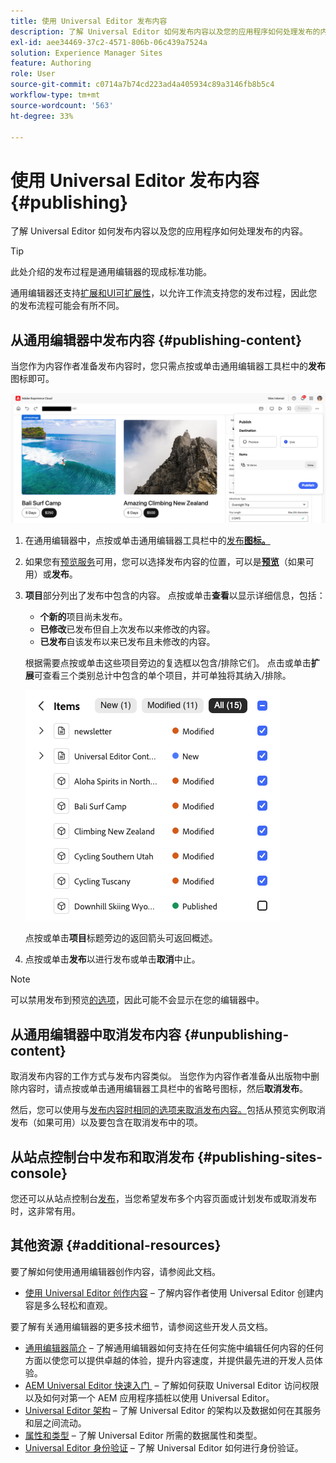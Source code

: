 ```yaml
---
title: 使用 Universal Editor 发布内容
description: 了解 Universal Editor 如何发布内容以及您的应用程序如何处理发布的内容。
exl-id: aee34469-37c2-4571-806b-06c439a7524a
solution: Experience Manager Sites
feature: Authoring
role: User
source-git-commit: c0714a7b74cd223ad4a405934c89a3146fb8b5c4
workflow-type: tm+mt
source-wordcount: '563'
ht-degree: 33%

---
```



# 使用 Universal Editor 发布内容 {#publishing}

了解 Universal Editor 如何发布内容以及您的应用程序如何处理发布的内容。

>[!TIP]
>
>此处介绍的发布过程是通用编辑器的现成标准功能。
>
>通用编辑器还支持[扩展和UI可扩展性](/help/implementing/universal-editor/extending.md)，以允许工作流支持您的发布过程，因此您的发布流程可能会有所不同。

## 从通用编辑器中发布内容 {#publishing-content}

当您作为内容作者准备发布内容时，您只需点按或单击通用编辑器工具栏中的&#x200B;**发布**&#x200B;图标即可。

![正在发布页面](assets/publish-menu.png)

1. 在通用编辑器中，点按或单击通用编辑器工具栏中的[发布&#x200B;**图标。**](/help/sites-cloud/authoring/universal-editor/navigation.md#publish)
1. 如果您有[预览服务](/help/sites-cloud/authoring/sites-console/previewing-content.md)可用，您可以选择发布内容的位置，可以是&#x200B;**[预览](/help/sites-cloud/authoring/sites-console/previewing-content.md)**（如果可用）或&#x200B;**发布**。
1. **项目**&#x200B;部分列出了发布中包含的内容。 点按或单击&#x200B;**查看**&#x200B;以显示详细信息，包括：
   * **个新的**&#x200B;项目尚未发布。
   * **已修改**&#x200B;已发布但自上次发布以来修改的内容。
   * **已发布**&#x200B;自该发布以来已发布且未修改的内容。

   根据需要点按或单击这些项目旁边的复选框以包含/排除它们。 点击或单击&#x200B;**扩展**&#x200B;可查看三个类别总计中包含的单个项目，并可单独将其纳入/排除。

   ![发布项目](assets/publish-items.png)

   点按或单击&#x200B;**项目**&#x200B;标题旁边的返回箭头可返回概述。

1. 点按或单击&#x200B;**发布**&#x200B;以进行发布或单击&#x200B;**取消**&#x200B;中止。

>[!NOTE]
>
>可以禁用发布到预览[的选项](/help/implementing/universal-editor/customizing.md#publish-preview)，因此可能不会显示在您的编辑器中。

## 从通用编辑器中取消发布内容 {#unpublishing-content}

取消发布内容的工作方式与发布内容类似。 当您作为内容作者准备从出版物中删除内容时，请点按或单击通用编辑器工具栏中的省略号图标，然后&#x200B;**取消发布**。

然后，您可以使用与[发布内容时相同的选项来取消发布内容。](#publishing-content)包括从预览实例取消发布（如果可用）以及要包含在取消发布中的项。

## 从站点控制台中发布和取消发布 {#publishing-sites-console}

您还可以从站点控制台[发布](/help/sites-cloud/authoring/sites-console/publishing-pages.md)，当您希望发布多个内容页面或计划发布或取消发布时，这非常有用。

## 其他资源 {#additional-resources}

要了解如何使用通用编辑器创作内容，请参阅此文档。

* [使用 Universal Editor 创作内容](authoring.md) – 了解内容作者使用 Universal Editor 创建内容是多么轻松和直观。

要了解有关通用编辑器的更多技术细节，请参阅这些开发人员文档。

* [通用编辑器简介](/help/implementing/universal-editor/introduction.md) – 了解通用编辑器如何支持在任何实施中编辑任何内容的任何方面以使您可以提供卓越的体验，提升内容速度，并提供最先进的开发人员体验。
* [AEM Universal Editor 快速入门 &#x200B;](/help/implementing/universal-editor/getting-started.md) – 了解如何获取 Universal Editor 访问权限以及如何对第一个 AEM 应用程序插桩以使用 Universal Editor。
* [Universal Editor 架构](/help/implementing/universal-editor/architecture.md) – 了解 Universal Editor 的架构以及数据如何在其服务和层之间流动。
* [属性和类型](/help/implementing/universal-editor/attributes-types.md) – 了解 Universal Editor 所需的数据属性和类型。
* [Universal Editor 身份验证](/help/implementing/universal-editor/authentication.md) – 了解 Universal Editor 如何进行身份验证。
